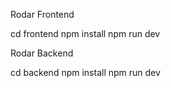 Rodar Frontend

cd frontend
npm install
npm run dev

Rodar Backend

cd backend
npm install
npm run dev
